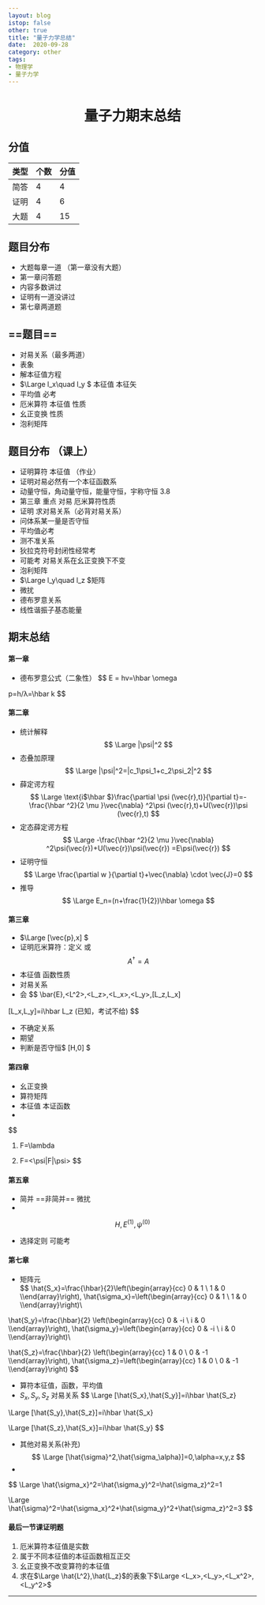 ```yaml
---
layout: blog
istop: false
other: true
title: "量子力学总结"
date:  2020-09-28
category: other
tags:
- 物理学
- 量子力学
---
```


# <center>量子力期末总结<center>   

## 分值   
类型|个数|分值
-|-|-|
简答|4|4
证明|4|6
大题|4|15   

## 题目分布 
- 大题每章一道 （第一章没有大题）
- 第一章问答题
- 内容多数讲过
- 证明有一道没讲过
- 第七章两道题
## ==题目==
- 对易关系（最多两道）
- 表象
- 解本征值方程
- $\Large  l_x\quad l_y $ 本征值  本征矢
- 平均值 必考
- 厄米算符 本征值 性质
- 幺正变换 性质
- 泡利矩阵
## 题目分布 （课上）
- 证明算符  本征值 （作业）
- 证明对易必然有一个本征函数系
- 动量守恒，角动量守恒，能量守恒，宇称守恒 3.8
- 第三章 重点 对易 厄米算符性质
- 证明 求对易关系（必背对易关系）
- 问体系某一量是否守恒
- 平均值必考
- 测不准关系
- 狄拉克符号封闭性经常考
- 可能考 对易关系在幺正变换下不变
- 泡利矩阵
- $\Large l_y\quad l_z $矩阵
- 微扰
- 德布罗意关系
- 线性谐振子基态能量
## 期末总结
#### 第一章
- 德布罗意公式（二象性）
$$
E = hv=\hbar \omega 

p=h/λ=\hbar k
$$
#### 第二章
- 统计解释
$$
\Large |\psi|^2
$$
- 态叠加原理
$$
\Large |\psi|^2=|c_1\psi_1+c_2\psi_2|^2
$$
- 薛定谔方程
$$
\Large \text{i$\hbar $}\frac{\partial \psi (\vec{r},t)}{\partial t}=-\frac{\hbar ^2}{2 \mu }\vec{\nabla} ^2\psi (\vec{r},t)+U(\vec{r})\psi (\vec{r},t)
$$
- 定态薛定谔方程
$$
\Large -\frac{\hbar ^2}{2 \mu }\vec{\nabla} ^2\psi(\vec{r})+U(\vec{r})\psi(\vec{r}) =E\psi(\vec{r})
$$
- 证明守恒
$$
\Large \frac{\partial w }{\partial t}+\vec{\nabla} \cdot \vec{J}=0
$$
- 推导
$$
\Large E_n=(n+\frac{1}{2})\hbar \omega
$$
#### 第三章

- $\Large  [\vec{p},x] $   
- 证明厄米算符：定义 或 
$$
A^\dagger=A 
$$
- 本征值  函数性质   
- 对易关系   
- 会
$$
\bar{E},<L^2>,<L_z>,<L_x>,<L_y>,[L_z,L_x]   

[L_x,L_y]=i\hbar L_z (已知，考试不给)
$$
- 不确定关系
- 期望
- 判断是否守恒$ [H,0] $
#### 第四章
- 幺正变换
- 算符矩阵
- 本征值   本证函数
- 
$$
1. F=\lambda

2. F=<\psi|F|\psi>
$$
#### 第五章
- 简并 ==非简并== 微扰
- 
$$
H,E^{(1)},\psi ^{(0)}
$$
- 选择定则 可能考 
#### 第七章
- 矩阵元   
$$
\hat{S_x}=\frac{\hbar}{2}\left(\begin{array}{cc} 0 & 1 \\ 1 & 0 \\\end{array}\right),
\hat{\sigma_x}=\left(\begin{array}{cc} 0 & 1 \\ 1 & 0 \\\end{array}\right)\\

 \hat{S_y}=\frac{\hbar}{2} \left(\begin{array}{cc} 0 & -i \\ i & 0 \\\end{array}\right),
\hat{\sigma_y}=\left(\begin{array}{cc} 0 & -i \\ i & 0 \\\end{array}\right)\\

 \hat{S_z}=\frac{\hbar}{2} \left(\begin{array}{cc} 1 & 0 \\ 0 & -1 \\\end{array}\right),
\hat{\sigma_z}=\left(\begin{array}{cc} 1 & 0 \\ 0 & -1 \\\end{array}\right)
$$
- 算符本征值，函数，平均值   
- $S_x,S_y,S_z$ 对易关系
$$
\Large [\hat{S_x},\hat{S_y}]=i\hbar \hat{S_z}

\Large [\hat{S_y},\hat{S_z}]=i\hbar \hat{S_x}

\Large [\hat{S_z},\hat{S_x}]=i\hbar \hat{S_y}
$$
- 其他对易关系(补充)
$$
\Large [\hat{\sigma}^2,\hat{\sigma_\alpha}]=0,\alpha=x,y,z
$$
- 
$$
\Large \hat{\sigma_x}^2=\hat{\sigma_y}^2=\hat{\sigma_z}^2=1

\Large \hat{\sigma}^2=\hat{\sigma_x}^2+\hat{\sigma_y}^2+\hat{\sigma_z}^2=3
$$

#### 最后一节课证明题
1. 厄米算符本征值是实数
2. 属于不同本征值的本征函数相互正交
3. 幺正变换不改变算符的本征值
4. 求在$\Large \hat{L^2},\hat{L_z}$的表象下$\Large <L_x>,<L_y>,<L_x^2>,<L_y^2>$

---
